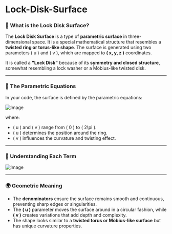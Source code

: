 # Lock-Disk-Surface

### **📌 What is the Lock Disk Surface?**  
The **Lock Disk Surface** is a type of **parametric surface** in three-dimensional space. It is a special mathematical structure that resembles a **twisted ring or torus-like shape**. The surface is generated using two parameters \( u \) and \( v \), which are mapped to **\( x, y, z \)** coordinates.

It is called a **"Lock Disk"** because of its **symmetry and closed structure**, somewhat resembling a lock washer or a Möbius-like twisted disk.

---

### **📜 The Parametric Equations**
In your code, the surface is defined by the parametric equations:

![Image](https://github.com/user-attachments/assets/68677abf-b22d-46bc-a157-5ae596f08adf)

where:  
- \( u \) and \( v \) range from \( 0 \) to \( 2\pi \).  
- \( u \) determines the position around the ring.  
- \( v \) influences the curvature and twisting effect.

---

### **🧠 Understanding Each Term**

![Image](https://github.com/user-attachments/assets/9efa3446-34b1-4e61-8817-f69dc5eb06d3)

---

### **🌍 Geometric Meaning**
- The **denominators** ensure the surface remains smooth and continuous, preventing sharp edges or singularities.  
- The **\( u \)** parameter moves the surface around in a circular fashion, while **\( v \)** creates variations that add depth and complexity.  
- The shape looks similar to a **twisted torus or Möbius-like surface** but has unique curvature properties.
